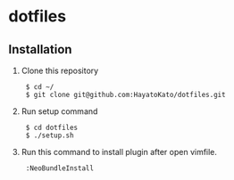dotfiles
===

## Installation

1. Clone this repository

        $ cd ~/
        $ git clone git@github.com:HayatoKato/dotfiles.git

2. Run setup command

        $ cd dotfiles
        $ ./setup.sh

3. Run this command to install plugin after open vimfile.

        :NeoBundleInstall

